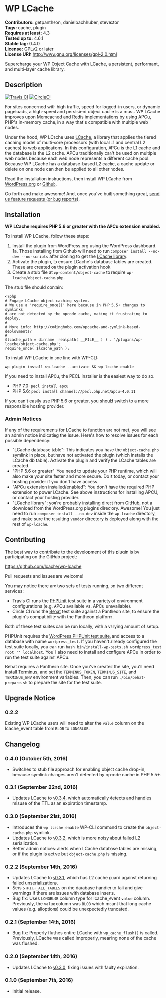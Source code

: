 # WP LCache #
**Contributors:** getpantheon, danielbachhuber, stevector  
**Tags:** cache, plugin  
**Requires at least:** 4.3  
**Tested up to:** 4.6.1  
**Stable tag:** 0.4.0  
**License:** GPLv2 or later  
**License URI:** http://www.gnu.org/licenses/gpl-2.0.html  

Supercharge your WP Object Cache with LCache, a persistent, performant, and multi-layer cache library.

## Description ##

[![Travis CI](https://travis-ci.org/lcache/wp-lcache.svg?branch=master)](https://travis-ci.org/lcache/wp-lcache) [![CircleCI](https://circleci.com/gh/lcache/wp-lcache/tree/master.svg?style=svg)](https://circleci.com/gh/lcache/wp-lcache/tree/master)

For sites concerned with high traffic, speed for logged-in users, or dynamic pageloads, a high-speed and persistent object cache is a must. WP LCache improves upon Memcached and Redis implementations by using APCu, PHP's in-memory cache, in a way that's compatible with multiple web nodes.

Under the hood, WP LCache uses [LCache](https://github.com/lcache/lcache), a library that applies the tiered caching model of multi-core processors (with local L1 and central L2 caches) to web applications. In this configuration, APCu is the L1 cache and the database is the L2 cache. APCu traditionally can't be used on multiple web nodes because each web node represents a different cache pool. Because WP LCache has a database-based L2 cache, a cache update or delete on one node can then be applied to all other nodes.

Read the installation instructions, then install WP LCache from [WordPress.org](https://wordpress.org/plugins/wp-lcache/) or [Github](https://github.com/lcache/wp-lcache).

Go forth and make awesome! And, once you've built something great, [send us feature requests (or bug reports)](https://github.com/lcache/wp-lcache/issues).

## Installation ##

**WP LCache requires PHP 5.6 or greater with the APCu extension enabled.**

To install WP LCache, follow these steps:

1. Install the plugin from WordPress.org using the WordPress dashboard.
1a. Those installing from Github will need to run `composer install --no-dev --no-scripts` after cloning to get the [LCache library](https://github.com/lcache/lcache).
2. Activate the plugin, to ensure LCache's database tables are created. These are created on the plugin activation hook.
3. Create a stub file at `wp-content/object-cache` to require `wp-lcache/object-cache.php`.

The stub file should contain:

    <?php
    # Engage LCache object caching system.
    # We use a 'require_once()' here because in PHP 5.5+ changes to symlinks
    # are not detected by the opcode cache, making it frustrating to deploy.
    #
    # More info: http://codinghobo.com/opcache-and-symlink-based-deployments/
    #
    $lcache_path = dirname( realpath( __FILE__ ) ) . '/plugins/wp-lcache/object-cache.php';
    require_once( $lcache_path );

To install WP LCache in one line with WP-CLI:

    wp plugin install wp-lcache --activate && wp lcache enable

If you need to install APCu, the PECL installer is the easiest way to do so.

* PHP 7.0: `pecl install apcu`
* PHP 5.6: `pecl install channel://pecl.php.net/apcu-4.0.11`

If you can't easily use PHP 5.6 or greater, you should switch to a more responsible hosting provider.

### Admin Notices ###

If any of the requirements for LCache to function are not met, you will see an admin notice indicating the issue. Here's how to resolve issues for each possible dependency:

* "LCache database table": This indicates you have the `object-cache.php` symlink in place, but have not activated the plugin (which installs the LCache db table). Activate the plugin and verify the LCache tables are created.
* "PHP 5.6 or greater": You need to update your PHP runtime, which will also make your site faster and more secure. Do it today, or contact your hosting provider if you don't have access.
* "APCu extension installed/enabled": You don't have the required PHP extension to power LCache. See above instructions for installing APCU, or contact your hosting provider.
* "LCache library": you're probably installing direct from GitHub, not a download from the WordPress.org plugins directory. Awesome! You just need  to run `composer install --no-dev` inside the `wp-lcache` directory, and make sure the resulting `vendor` directory is deployed along with the rest of `wp-lcache`.

## Contributing ##

The best way to contribute to the development of this plugin is by participating on the GitHub project:

https://github.com/lcache/wp-lcache

Pull requests and issues are welcome!

You may notice there are two sets of tests running, on two different services:

* Travis CI runs the [PHPUnit](https://phpunit.de/) test suite in a variety of environment configurations (e.g. APCu available vs. APCu unavailable).
* Circle CI runs the [Behat](http://behat.org/) test suite against a Pantheon site, to ensure the plugin's compatibility with the Pantheon platform.

Both of these test suites can be run locally, with a varying amount of setup.

PHPUnit requires the [WordPress PHPUnit test suite](https://make.wordpress.org/core/handbook/testing/automated-testing/phpunit/), and access to a database with name `wordpress_test`. If you haven't already configured the test suite locally, you can run `bash bin/install-wp-tests.sh wordpress_test root '' localhost`. You'll also need to install and configure APCu in order to run the test suite against APCu.

Behat requires a Pantheon site. Once you've created the site, you'll need [install Terminus](https://github.com/pantheon-systems/terminus#installation), and set the `TERMINUS_TOKEN`, `TERMINUS_SITE`, and `TERMINUS_ENV` environment variables. Then, you can run `./bin/behat-prepare.sh` to prepare the site for the test suite.

## Upgrade Notice ##

### 0.2.2 ###
Existing WP LCache users will need to alter the `value` column on the lcache_event table from `BLOB` to `LONGBLOB`.

## Changelog ##

### 0.4.0 (October 5th, 2016) ###
* Switches to stub file approach for enabling object cache drop-in, because symlink changes aren't detected by opcode cache in PHP 5.5+.

### 0.3.1 (September 22nd, 2016) ###
* Updates LCache to [v0.3.4](https://github.com/lcache/lcache/releases/tag/v0.3.4), which automatically detects and handles misuse of the TTL as an expiration timestamp.

### 0.3.0 (September 21st, 2016) ###
* Introduces the `wp lcache enable` WP-CLI command to create the `object-cache.php` symlink.
* Updates LCache to [v0.3.2](https://github.com/lcache/lcache/releases/tag/v0.3.2), which is more noisy about failed L2 serialization.
* Better admin notices: alerts when LCache database tables are missing, or if the plugin is active but `object-cache.php` is missing.

### 0.2.2 (September 14th, 2016) ###
* Updates LCache to [v0.3.1](https://github.com/lcache/lcache/releases/tag/v0.3.1), which has L2 cache guard against returning failed unserializations.
* Sets `STRICT_ALL_TABLES` on the database handler to fail and give warnings if there are issues with database inserts.
* Bug fix: Uses `LONGBLOB` column type for lcache_event `value` column. Previously, the `value` column was `BLOB` which meant that long cache values (e.g. alloptions) could be unexpectedly truncated.

### 0.2.1 (September 14th, 2016) ###
* Bug fix: Properly flushes entire LCache with `wp_cache_flush()` is called. Previously, LCache was called improperly, meaning none of the cache was flushed.

### 0.2.0 (September 14th, 2016) ###
* Updates LCache to [v0.3.0](https://github.com/lcache/lcache/releases/tag/v0.3.0), fixing issues with faulty expiration.

### 0.1.0 (September 7th, 2016) ###
* Initial release.
